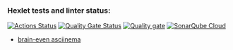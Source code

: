 ### Hexlet tests and linter status:
[![Actions Status](https://github.com/405juug/frontend-project-44/actions/workflows/hexlet-check.yml/badge.svg)](https://github.com/405juug/frontend-project-44/actions)
[![Quality Gate Status](https://sonarcloud.io/api/project_badges/measure?project=405juug_frontend-project-44&metric=alert_status)](https://sonarcloud.io/summary/new_code?id=405juug_frontend-project-44)
[![Quality gate](https://sonarcloud.io/api/project_badges/quality_gate?project=405juug_frontend-project-44)](https://sonarcloud.io/summary/new_code?id=405juug_frontend-project-44)
[![SonarQube Cloud](https://sonarcloud.io/images/project_badges/sonarcloud-light.svg)](https://sonarcloud.io/summary/new_code?id=405juug_frontend-project-44)
- [brain-even asciinema](https://asciinema.org/a/1ZTkoyhT2qz2m1IwK6xBVsSBz)